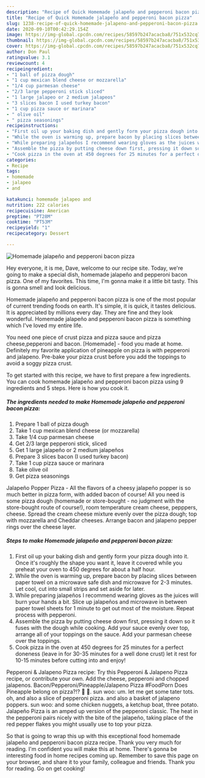 ```yaml
---
description: "Recipe of Quick Homemade jalapeño and pepperoni bacon pizza"
title: "Recipe of Quick Homemade jalapeño and pepperoni bacon pizza"
slug: 1238-recipe-of-quick-homemade-jalapeno-and-pepperoni-bacon-pizza
date: 2020-09-10T00:42:29.154Z
image: https://img-global.cpcdn.com/recipes/58597b247acacba8/751x532cq70/homemade-jalapeno-and-pepperoni-bacon-pizza-recipe-main-photo.jpg
thumbnail: https://img-global.cpcdn.com/recipes/58597b247acacba8/751x532cq70/homemade-jalapeno-and-pepperoni-bacon-pizza-recipe-main-photo.jpg
cover: https://img-global.cpcdn.com/recipes/58597b247acacba8/751x532cq70/homemade-jalapeno-and-pepperoni-bacon-pizza-recipe-main-photo.jpg
author: Don Paul
ratingvalue: 3.1
reviewcount: 4
recipeingredient:
- "1 ball of pizza dough"
- "1 cup mexican blend cheese or mozzarella"
- "1/4 cup parmesan cheese"
- "2/3 large pepperoni stick sliced"
- "1 large jalapeo or 2 medium jalapeos"
- "3 slices bacon I used turkey bacon"
- "1 cup pizza sauce or marinara"
- " olive oil"
- " pizza seasonings"
recipeinstructions:
- "First oil up your baking dish and gently form your pizza dough into it. Once it&#39;s roughly the shape you want it, leave it covered while you preheat your oven to 450 degrees for about a half hour."
- "While the oven is warming up, prepare bacon by placing slices between paper towel on a microwave safe dish and microwave for 2-3 minutes. Let cool, cut into small strips and set aside for later."
- "While preparing jalapeños I recommend wearing gloves as the juices will burn your hands a bit. Slice up jalapeños and microwave in between paper towel sheets for 1 minute to get out most of the moisture. Repeat process with pepperoni."
- "Assemble the pizza by putting cheese down first, pressing it down so it fuses with the dough while cooking. Add your sauce evenly over top, arrange all of your toppings on the sauce. Add your parmesan cheese over the toppings."
- "Cook pizza in the oven at 450 degrees for 25 minutes for a perfect doneness (leave in for 30-35 minutes for a well done crust) let it rest for 10-15 minutes before cutting into and enjoy!"
categories:
- Recipe
tags:
- homemade
- jalapeo
- and

katakunci: homemade jalapeo and 
nutrition: 222 calories
recipecuisine: American
preptime: "PT28M"
cooktime: "PT53M"
recipeyield: "1"
recipecategory: Dessert

---
```



![Homemade jalapeño and pepperoni bacon pizza](https://img-global.cpcdn.com/recipes/58597b247acacba8/751x532cq70/homemade-jalapeno-and-pepperoni-bacon-pizza-recipe-main-photo.jpg)

Hey everyone, it is me, Dave, welcome to our recipe site. Today, we're going to make a special dish, homemade jalapeño and pepperoni bacon pizza. One of my favorites. This time, I'm gonna make it a little bit tasty. This is gonna smell and look delicious.

Homemade jalapeño and pepperoni bacon pizza is one of the most popular of current trending foods on earth. It's simple, it is quick, it tastes delicious. It is appreciated by millions every day. They are fine and they look wonderful. Homemade jalapeño and pepperoni bacon pizza is something which I've loved my entire life.

You need one piece of crust pizza and pizza sauce and pizza cheese,pepperoni and bacon. [Homemade] - food you made at home. Definitely my favorite application of pineapple on pizza is with pepperoni and jalapeno. Pre-bake your pizza crust before you add the toppings to avoid a soggy pizza crust.


To get started with this recipe, we have to first prepare a few ingredients. You can cook homemade jalapeño and pepperoni bacon pizza using 9 ingredients and 5 steps. Here is how you cook it.

<!--inarticleads1-->

##### The ingredients needed to make Homemade jalapeño and pepperoni bacon pizza:

1. Prepare 1 ball of pizza dough
1. Take 1 cup mexican blend cheese (or mozzarella)
1. Take 1/4 cup parmesan cheese
1. Get 2/3 large pepperoni stick, sliced
1. Get 1 large jalapeño or 2 medium jalapeños
1. Prepare 3 slices bacon (I used turkey bacon)
1. Take 1 cup pizza sauce or marinara
1. Take  olive oil
1. Get  pizza seasonings


Jalapeño Popper Pizza - All the flavors of a cheesy jalapeño popper is so much better in pizza form, with added bacon of course! All you need is some pizza dough (homemade or store-bought - no judgment with the store-bought route of course!), room temperature cream cheese, pepppers, cheese. Spread the cream cheese mixture evenly over the pizza dough; top with mozzarella and Cheddar cheeses. Arrange bacon and jalapeno pepper rings over the cheese layer. 

<!--inarticleads2-->

##### Steps to make Homemade jalapeño and pepperoni bacon pizza:

1. First oil up your baking dish and gently form your pizza dough into it. Once it&#39;s roughly the shape you want it, leave it covered while you preheat your oven to 450 degrees for about a half hour.
1. While the oven is warming up, prepare bacon by placing slices between paper towel on a microwave safe dish and microwave for 2-3 minutes. Let cool, cut into small strips and set aside for later.
1. While preparing jalapeños I recommend wearing gloves as the juices will burn your hands a bit. Slice up jalapeños and microwave in between paper towel sheets for 1 minute to get out most of the moisture. Repeat process with pepperoni.
1. Assemble the pizza by putting cheese down first, pressing it down so it fuses with the dough while cooking. Add your sauce evenly over top, arrange all of your toppings on the sauce. Add your parmesan cheese over the toppings.
1. Cook pizza in the oven at 450 degrees for 25 minutes for a perfect doneness (leave in for 30-35 minutes for a well done crust) let it rest for 10-15 minutes before cutting into and enjoy!


Pepperoni &amp; Jalapeno Pizza recipe: Try this Pepperoni &amp; Jalapeno Pizza recipe, or contribute your own. Add the cheese, pepperoni and chopped jalapenos. Bacon/Pepperoni/Pineapple/Jalapeno Pizza #FoodPorn Does Pineapple belong on pizza?!? 🍍 🍕. sun woo: um. let me get some tater tots. oh, and also a slice of pepperoni pizza. and also a basket of jalapeno poppers. sun woo: and some chicken nuggets, a ketchup boat, three potato. Jalapeño Pizza is an amped up version of the pepperoni classic. The heat in the pepperoni pairs nicely with the bite of the jalapeño, taking place of the red pepper flakes you might usually use to top your pizza. 

So that is going to wrap this up with this exceptional food homemade jalapeño and pepperoni bacon pizza recipe. Thank you very much for reading. I'm confident you will make this at home. There's gonna be interesting food in home recipes coming up. Remember to save this page on your browser, and share it to your family, colleague and friends. Thank you for reading. Go on get cooking!

